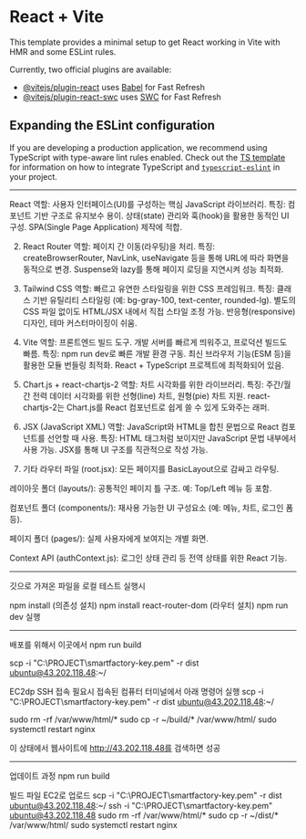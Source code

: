 # React + Vite

This template provides a minimal setup to get React working in Vite with HMR and some ESLint rules.

Currently, two official plugins are available:

- [@vitejs/plugin-react](https://github.com/vitejs/vite-plugin-react/blob/main/packages/plugin-react) uses [Babel](https://babeljs.io/) for Fast Refresh
- [@vitejs/plugin-react-swc](https://github.com/vitejs/vite-plugin-react/blob/main/packages/plugin-react-swc) uses [SWC](https://swc.rs/) for Fast Refresh

## Expanding the ESLint configuration

If you are developing a production application, we recommend using TypeScript with type-aware lint rules enabled. Check out the [TS template](https://github.com/vitejs/vite/tree/main/packages/create-vite/template-react-ts) for information on how to integrate TypeScript and [`typescript-eslint`](https://typescript-eslint.io) in your project.

---------------------------------------
React
역할: 사용자 인터페이스(UI)를 구성하는 핵심 JavaScript 라이브러리.
특징:
컴포넌트 기반 구조로 유지보수 용이.
상태(state) 관리와 훅(hook)을 활용한 동적인 UI 구성.
SPA(Single Page Application) 제작에 적합.

2. React Router
역할: 페이지 간 이동(라우팅)을 처리.
특징:
createBrowserRouter, NavLink, useNavigate 등을 통해 URL에 따라 화면을 동적으로 변경.
Suspense와 lazy를 통해 페이지 로딩을 지연시켜 성능 최적화.

3. Tailwind CSS
역할: 빠르고 유연한 스타일링을 위한 CSS 프레임워크.
특징:
클래스 기반 유틸리티 스타일링 (예: bg-gray-100, text-center, rounded-lg).
별도의 CSS 파일 없이도 HTML/JSX 내에서 직접 스타일 조정 가능.
반응형(responsive) 디자인, 테마 커스터마이징이 쉬움.

4. Vite
역할: 프론트엔드 빌드 도구. 개발 서버를 빠르게 띄워주고, 프로덕션 빌드도 빠름.
특징:
npm run dev로 빠른 개발 환경 구동.
최신 브라우저 기능(ESM 등)을 활용한 모듈 번들링 최적화.
React + TypeScript 프로젝트에 최적화되어 있음.

5. Chart.js + react-chartjs-2
역할: 차트 시각화를 위한 라이브러리.
특징:
주간/월간 전력 데이터 시각화를 위한 선형(line) 차트, 원형(pie) 차트 지원.
react-chartjs-2는 Chart.js를 React 컴포넌트로 쉽게 쓸 수 있게 도와주는 래퍼.

6. JSX (JavaScript XML)
역할: JavaScript와 HTML을 합친 문법으로 React 컴포넌트를 선언할 때 사용.
특징:
HTML 태그처럼 보이지만 JavaScript 문법 내부에서 사용 가능.
JSX를 통해 UI 구조를 직관적으로 작성 가능.

7. 기타
라우터 파일 (root.jsx): 모든 페이지를 BasicLayout으로 감싸고 라우팅.

레이아웃 폴더 (layouts/): 공통적인 페이지 틀 구조. 예: Top/Left 메뉴 등 포함.

컴포넌트 폴더 (components/): 재사용 가능한 UI 구성요소 (예: 메뉴, 차트, 로그인 폼 등).

페이지 폴더 (pages/): 실제 사용자에게 보여지는 개별 화면.

Context API (authContext.js): 로그인 상태 관리 등 전역 상태를 위한 React 기능.

-----------------------------------------
깃으로 가져온 파일을 로컬 테스트 실행시

npm install (의존성 설치)
npm install react-router-dom (라우터 설치)
npm run dev 실행

-----------------------------------------
배포를 위해서 이곳에서
npm run build

scp -i "C:\PROJECT\smartfactory-key.pem" -r dist ubuntu@43.202.118.48:~/

EC2dp SSH 접속 필요시 접속된 컴퓨터 터미널에서 아래 명령어 실행
scp -i "C:\PROJECT\smartfactory-key.pem" -r dist ubuntu@43.202.118.48:~/

sudo rm -rf /var/www/html/*
sudo cp -r ~/build/* /var/www/html/
sudo systemctl restart nginx

이 상태에서 웹사이트에 http://43.202.118.48를 검색하면 성공

----------------------------------------
업데이트 과정
npm run build

빌드 파일 EC2로 업로드
scp -i "C:\PROJECT\smartfactory-key.pem" -r dist ubuntu@43.202.118.48:~/
ssh -i "C:\PROJECT\smartfactory-key.pem" ubuntu@43.202.118.48
sudo rm -rf /var/www/html/*
sudo cp -r ~/dist/* /var/www/html/
sudo systemctl restart nginx
